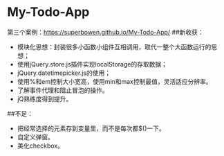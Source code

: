 # My-Todo-App
第三个案例：https://superbowen.github.io/My-Todo-App/
##新收获：
* 模块化思想：封装很多小函数小组件互相调用，取代一整个大函数运行的思想；
* 使用jQuery.store.js插件实现localStorage的存取数据；
* jQuery.datetimepicker.js的使用；
* 使用%和em控制大小宽高，使用min和max控制最值，灵活适应分辨率。
* 了解事件代理和阻止冒泡的操作。
* jQ熟练度得到提升。

##不足：
* 把经常选择的元素存到变量里，而不是每次都$()一下。
* 自定义弹窗。
* 美化checkbox。
